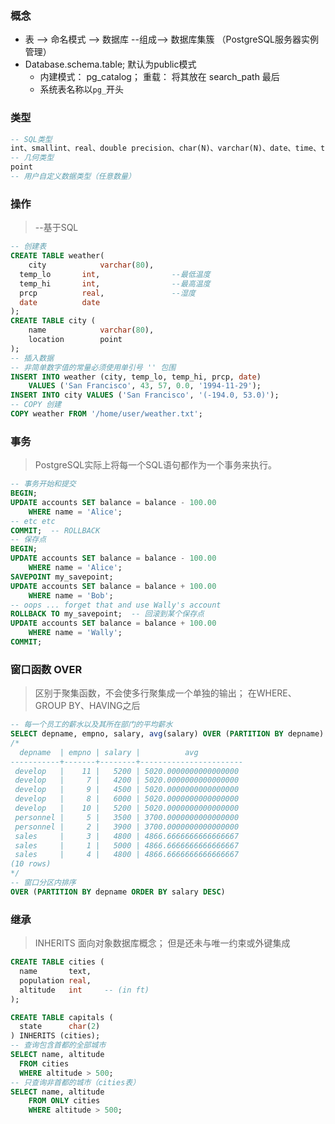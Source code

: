 ### 概念

- 表  --> 命名模式 -->  数据库 --组成--> 数据库集簇 （PostgreSQL服务器实例管理）
- Database.schema.table;  默认为public模式
  - 内建模式： pg_catalog； 重载： 将其放在 search_path 最后
  - 系统表名称以`pg_`开头

### 类型

```sql
-- SQL类型
int、smallint、real、double precision、char(N)、varchar(N)、date、time、timestamp、interval
-- 几何类型
point
-- 用户自定义数据类型（任意数量）
```



### 操作

> --基于SQL

```sql
-- 创建表
CREATE TABLE weather(
	city			varchar(80),
  temp_lo		int,				--最低温度
  temp_hi		int,				--最高温度
  prcp			real,				--湿度
  date			date
);
CREATE TABLE city (
    name            varchar(80),
    location        point
);
-- 插入数据
-- 非简单数字值的常量必须使用单引号 '' 包围
INSERT INTO weather (city, temp_lo, temp_hi, prcp, date)
    VALUES ('San Francisco', 43, 57, 0.0, '1994-11-29');
INSERT INTO city VALUES ('San Francisco', '(-194.0, 53.0)');
-- COPY 创建
COPY weather FROM '/home/user/weather.txt';
```

### 事务

> PostgreSQL实际上将每一个SQL语句都作为一个事务来执行。

```sql
-- 事务开始和提交
BEGIN;
UPDATE accounts SET balance = balance - 100.00
    WHERE name = 'Alice';
-- etc etc
COMMIT;  -- ROLLBACK
-- 保存点
BEGIN;
UPDATE accounts SET balance = balance - 100.00
    WHERE name = 'Alice';
SAVEPOINT my_savepoint;
UPDATE accounts SET balance = balance + 100.00
    WHERE name = 'Bob';
-- oops ... forget that and use Wally's account
ROLLBACK TO my_savepoint;  -- 回滚到某个保存点
UPDATE accounts SET balance = balance + 100.00
    WHERE name = 'Wally';
COMMIT;
```

### 窗口函数 OVER

> 区别于聚集函数，不会使多行聚集成一个单独的输出； 在WHERE、GROUP BY、HAVING之后

```sql
-- 每一个员工的薪水以及其所在部门的平均薪水
SELECT depname, empno, salary, avg(salary) OVER (PARTITION BY depname) FROM empsalary;
/*
  depname  | empno | salary |          avg
-----------+-------+--------+-----------------------
 develop   |    11 |   5200 | 5020.0000000000000000
 develop   |     7 |   4200 | 5020.0000000000000000
 develop   |     9 |   4500 | 5020.0000000000000000
 develop   |     8 |   6000 | 5020.0000000000000000
 develop   |    10 |   5200 | 5020.0000000000000000
 personnel |     5 |   3500 | 3700.0000000000000000
 personnel |     2 |   3900 | 3700.0000000000000000
 sales     |     3 |   4800 | 4866.6666666666666667
 sales     |     1 |   5000 | 4866.6666666666666667
 sales     |     4 |   4800 | 4866.6666666666666667
(10 rows)
*/
-- 窗口分区内排序
OVER (PARTITION BY depname ORDER BY salary DESC)
```

### 继承

> INHERITS 面向对象数据库概念； 但是还未与唯一约束或外键集成

```sql
CREATE TABLE cities (
  name       text,
  population real,
  altitude   int     -- (in ft)
);

CREATE TABLE capitals (
  state      char(2)
) INHERITS (cities);
-- 查询包含首都的全部城市
SELECT name, altitude
  FROM cities
  WHERE altitude > 500;
-- 只查询非首都的城市（cities表）
SELECT name, altitude
    FROM ONLY cities
    WHERE altitude > 500;
```

